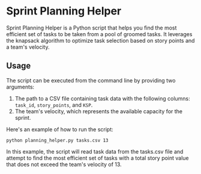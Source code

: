 # Sprint Planning Helper

Sprint Planning Helper is a Python script that helps you find the most efficient set of tasks to be taken from a pool of groomed tasks. It leverages the knapsack algorithm to optimize task selection based on story points and a team's velocity.

## Usage

The script can be executed from the command line by providing two arguments:

1. The path to a CSV file containing task data with the following columns: `task_id`, `story_points`, and `KSP`.
2. The team's velocity, which represents the available capacity for the sprint.

Here's an example of how to run the script:

```
python planning_helper.py tasks.csv 13
```

In this example, the script will read task data from the tasks.csv file and attempt to find the most efficient set of tasks with a total story point value that does not exceed the team's velocity of 13.
